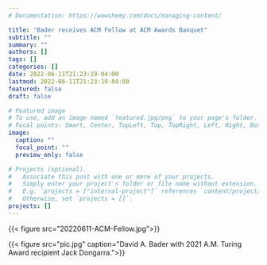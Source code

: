 ```yaml
---
# Documentation: https://wowchemy.com/docs/managing-content/

title: "Bader receives ACM Fellow at ACM Awards Banquet"
subtitle: ""
summary: ""
authors: []
tags: []
categories: []
date: 2022-06-11T21:23:19-04:00
lastmod: 2022-06-11T21:23:19-04:00
featured: false
draft: false

# Featured image
# To use, add an image named `featured.jpg/png` to your page's folder.
# Focal points: Smart, Center, TopLeft, Top, TopRight, Left, Right, BottomLeft, Bottom, BottomRight.
image:
  caption: ""
  focal_point: ""
  preview_only: false

# Projects (optional).
#   Associate this post with one or more of your projects.
#   Simply enter your project's folder or file name without extension.
#   E.g. `projects = ["internal-project"]` references `content/project/deep-learning/index.md`.
#   Otherwise, set `projects = []`.
projects: []
---
```


{{< figure src="20220611-ACM-Fellow.jpg">}}

{{< figure src="pic.jpg" caption="David A. Bader with 2021 A.M. Turing Award recipient Jack Dongarra.">}}


